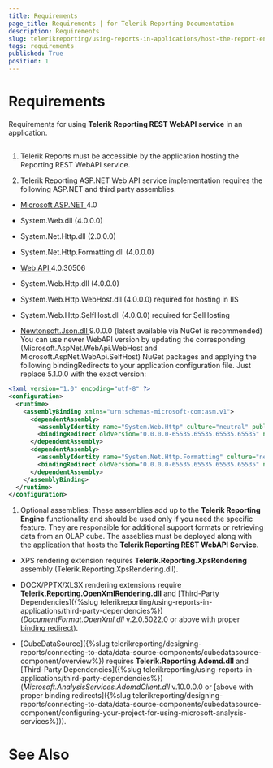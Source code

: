```yaml
---
title: Requirements
page_title: Requirements | for Telerik Reporting Documentation
description: Requirements
slug: telerikreporting/using-reports-in-applications/host-the-report-engine-remotely/telerik-reporting-rest-services/asp.net-web-api-implementation/requirements
tags: requirements
published: True
position: 1
---
```


# Requirements



Requirements for using __Telerik Reporting REST WebAPI service__ in an application.       

## 

1. Telerik Reports must be accessible by the application hosting the Reporting REST WebAPI service.             

1. Telerik Reporting ASP.NET Web API service implementation requires               the following ASP.NET and third party assemblies.             

* [Microsoft ASP.NET ](http://www.asp.net/)                   4.0                 

* System.Web.dll (4.0.0.0)                     

* System.Net.Http.dll (2.0.0.0)                     

* System.Net.Http.Formatting.dll (4.0.0.0)                     

* [                           Web API                         ](                           http://www.asp.net/web-api                         )                       4.0.30506                     

* System.Web.Http.dll (4.0.0.0)                         

* System.Web.Http.WebHost.dll (4.0.0.0) required for hosting in IIS                         

* System.Web.Http.SelfHost.dll (4.0.0.0) required for SelHosting                         

* [                       Newtonsoft.Json.dll                     ](                       http://json.codeplex.com/                     )                   9.0.0.0 (latest available via NuGet is recommended)                 You can use newer WebAPI version by updating the corresponding (Microsoft.AspNet.WebApi.WebHost and Microsoft.AspNet.WebApi.SelfHost) NuGet packages               and applying the following bindingRedirects to your application configuration file. Just replace 5.1.0.0 with the exact version:             

	
````xml
<?xml version="1.0" encoding="utf-8" ?>
<configuration>
  <runtime>
    <assemblyBinding xmlns="urn:schemas-microsoft-com:asm.v1">
      <dependentAssembly>
        <assemblyIdentity name="System.Web.Http" culture="neutral" publicKeyToken="31bf3856ad364e35"/>
        <bindingRedirect oldVersion="0.0.0.0-65535.65535.65535.65535" newVersion="5.1.0.0"/>
      </dependentAssembly>
      <dependentAssembly>
        <assemblyIdentity name="System.Net.Http.Formatting" culture="neutral" publicKeyToken="31bf3856ad364e35"/>
        <bindingRedirect oldVersion="0.0.0.0-65535.65535.65535.65535" newVersion="5.1.0.0"/>
      </dependentAssembly>
    </assemblyBinding>
  </runtime>
</configuration>
````



1. Optional assemblies:             These assemblies add up to the __Telerik Reporting Engine__ functionality and should be used only if you need the specific feature.               They are responsible for additional support formats or retrieving data from an OLAP cube. The asseblies must be deployed along with the               application that hosts the __Telerik Reporting REST WebAPI Service__.             

* XPS rendering extension requires __Telerik.Reporting.XpsRendering__ assembly (Telerik.Reporting.XpsRendering.dll).                 

* DOCX/PPTX/XLSX rendering extensions require __Telerik.Reporting.OpenXmlRendering.dll__                   and [Third-Party Dependencies]({%slug telerikreporting/using-reports-in-applications/third-party-dependencies%}) (*DocumentFormat.OpenXml.dll* v.2.0.5022.0 or above with proper [binding redirect](http://msdn.microsoft.com/en-us/library/eftw1fys(v=vs.110).aspx)).                 

* [CubeDataSource]({%slug telerikreporting/designing-reports/connecting-to-data/data-source-components/cubedatasource-component/overview%}) requires                   __Telerik.Reporting.Adomd.dll__ and [Third-Party Dependencies]({%slug telerikreporting/using-reports-in-applications/third-party-dependencies%})                   (*Microsoft.AnalysisServices.AdomdClient.dll* v.10.0.0.0 or [above with proper binding redirects]({%slug telerikreporting/designing-reports/connecting-to-data/data-source-components/cubedatasource-component/configuring-your-project-for-using-microsoft-analysis-services%})).                 

# See Also

